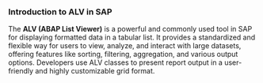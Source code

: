 ### Introduction to ALV in SAP

The **ALV (ABAP List Viewer)** is a powerful and commonly used tool in SAP for displaying formatted data in a tabular list. 
It provides a standardized and flexible way for users to view, analyze, and interact with large datasets, offering features like 
sorting, filtering, aggregation, and various output options. 
Developers use ALV classes to present report output in a user-friendly and highly customizable grid format.
